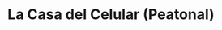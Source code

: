 ---
title: "La Casa del Celular (Peatonal)"
url: /pergamino/la-casa-del-celular-peatonal/
shop: Handy
---